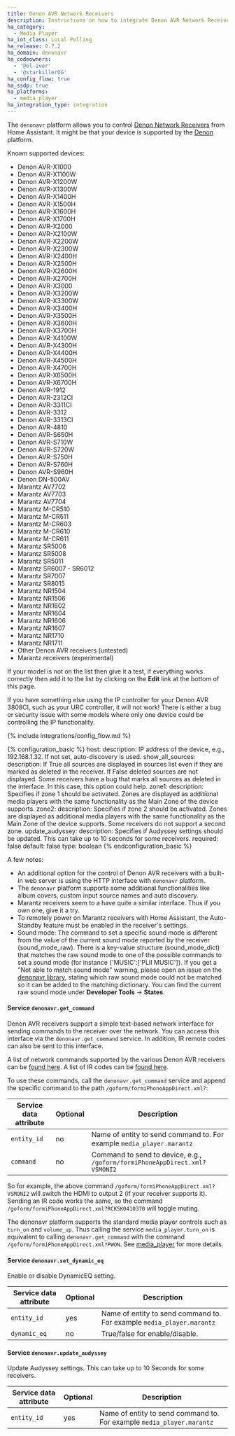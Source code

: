 ```yaml
---
title: Denon AVR Network Receivers
description: Instructions on how to integrate Denon AVR Network Receivers into Home Assistant.
ha_category:
  - Media Player
ha_iot_class: Local Polling
ha_release: 0.7.2
ha_domain: denonavr
ha_codeowners:
  - '@ol-iver'
  - '@starkillerOG'
ha_config_flow: true
ha_ssdp: true
ha_platforms:
  - media_player
ha_integration_type: integration
---
```


The `denonavr` platform allows you to control [Denon Network Receivers](https://www.denon.com/category/heos) from Home Assistant. It might be that your device is supported by the [Denon] platform.

Known supported devices:

- Denon AVR-X1000
- Denon AVR-X1100W
- Denon AVR-X1200W
- Denon AVR-X1300W
- Denon AVR-X1400H
- Denon AVR-X1500H
- Denon AVR-X1600H
- Denon AVR-X1700H
- Denon AVR-X2000
- Denon AVR-X2100W
- Denon AVR-X2200W
- Denon AVR-X2300W
- Denon AVR-X2400H
- Denon AVR-X2500H
- Denon AVR-X2600H
- Denon AVR-X2700H
- Denon AVR-X3000
- Denon AVR-X3200W
- Denon AVR-X3300W
- Denon AVR-X3400H
- Denon AVR-X3500H
- Denon AVR-X3600H
- Denon AVR-X3700H
- Denon AVR-X4100W
- Denon AVR-X4300H
- Denon AVR-X4400H
- Denon AVR-X4500H
- Denon AVR-X4700H
- Denon AVR-X6500H
- Denon AVR-X6700H
- Denon AVR-1912
- Denon AVR-2312CI
- Denon AVR-3311CI
- Denon AVR-3312
- Denon AVR-3313CI
- Denon AVR-4810
- Denon AVR-S650H
- Denon AVR-S710W
- Denon AVR-S720W
- Denon AVR-S750H
- Denon AVR-S760H
- Denon AVR-S960H
- Denon DN-500AV
- Marantz AV7702
- Marantz AV7703
- Marantz AV7704
- Marantz M-CR510
- Marantz M-CR511
- Marantz M-CR603
- Marantz M-CR610
- Marantz M-CR611
- Marantz SR5006
- Marantz SR5008
- Marantz SR5011
- Marantz SR6007 - SR6012
- Marantz SR7007
- Marantz SR8015
- Marantz NR1504
- Marantz NR1506
- Marantz NR1602
- Marantz NR1604
- Marantz NR1606
- Marantz NR1607
- Marantz NR1710
- Marantz NR1711
- Other Denon AVR receivers (untested)
- Marantz receivers (experimental)

If your model is not on the list then give it a test, if everything works correctly then add it to the list by clicking on the **Edit** link at the bottom of this page.

<div class='note warning'>
If you have something else using the IP controller for your Denon AVR 3808CI, such as your URC controller, it will not work! There is either a bug or security issue with some models where only one device could be controlling the IP functionality.
</div>

{% include integrations/config_flow.md %}

{% configuration_basic %}
host:
  description: IP address of the device, e.g., 192.168.1.32. If not set, auto-discovery is used.
show_all_sources:
  description: If True all sources are displayed in sources list even if they are marked as deleted in the receiver. If False deleted sources are not displayed. Some receivers have a bug that marks all sources as deleted in the interface. In this case, this option could help.
zone1:
  description: Specifies if zone 1 should be activated. Zones are displayed as additional media players with the same functionality as the Main Zone of the device supports.
zone2:
  description: Specifies if zone 2 should be activated. Zones are displayed as additional media players with the same functionality as the Main Zone of the device supports. Some receivers do not support a second zone.
update_audyssey:
  description: Specifies if Audyssey settings should be updated. This can take up to 10 seconds for some receivers.
  required: false
  default: false
  type: boolean
{% endconfiguration_basic %}

A few notes:

- An additional option for the control of Denon AVR receivers with a built-in web server is using the HTTP interface with `denonavr` platform.
- The `denonavr` platform supports some additional functionalities like album covers, custom input source names and auto discovery.
- Marantz receivers seem to a have quite a similar interface. Thus if you own one, give it a try.
- To remotely power on Marantz receivers with Home Assistant, the Auto-Standby feature must be enabled in the receiver's settings.
- Sound mode: The command to set a specific sound mode is different from the value of the current sound mode reported by the receiver (sound_mode_raw). There is a key-value structure (sound_mode_dict) that matches the raw sound mode to one of the possible commands to set a sound mode (for instance {'MUSIC':['PLII MUSIC']}. If you get a "Not able to match sound mode" warning, please open an issue on the [denonavr library](https://github.com/ol-iver/denonavr), stating which raw sound mode could not be matched so it can be added to the matching dictionary. You can find the current raw sound mode under **Developer Tools** -> **States**.

#### Service `denonavr.get_command`

Denon AVR receivers support a simple text-based network interface for sending commands to the receiver over the network. You can access this interface via the `denonavr.get_command` service. In addition, IR remote codes can also be sent to this interface.

A list of network commands supported by the various Denon AVR receivers can be [found here](https://www.heimkinoraum.de/upload/files/product/IP_Protocol_AVR-Xx100.pdf). A list of IR codes can be [found here](https://assets.denon.com/DocumentMaster/UK/AVR3313_IR_CODE_V01.pdf).

To use these commands, call the `denonavr.get_command` service and append the specific command to the path `/goform/formiPhoneAppDirect.xml?`:

| Service data attribute | Optional | Description                                          |
| ---------------------- | -------- | ---------------------------------------------------- |
| `entity_id`            |       no | Name of entity to send command to. For example `media_player.marantz`|
| `command`              |       no | Command to send to device, e.g.,  `/goform/formiPhoneAppDirect.xml?VSMONI2`|

So for example, the above command `/goform/formiPhoneAppDirect.xml?VSMONI2` will switch the HDMI to output 2 (if your receiver supports it). Sending an IR code works the same, so the command `/goform/formiPhoneAppDirect.xml?RCKSK0410370` will toggle muting.

<div class='note'>

The denonavr platform supports the standard media player controls such as `turn_on` and `volume_up`. Thus calling the service `media_player.turn_on` is equivalent to calling `denonavr.get_command` with the command `/goform/formiPhoneAppDirect.xml?PWON`. See [media_player](/integrations/media_player/) for more details.

</div>

#### Service `denonavr.set_dynamic_eq`

Enable or disable DynamicEQ setting.

| Service data attribute | Optional | Description                                          |
| ---------------------- | -------- | ---------------------------------------------------- |
| `entity_id`            |      yes | Name of entity to send command to. For example `media_player.marantz`|
| `dynamic_eq`           |       no | True/false for enable/disable.|

#### Service `denonavr.update_audyssey`

Update Audyssey settings. This can take up to 10 Seconds for some receivers.

| Service data attribute | Optional | Description                                          |
| ---------------------- | -------- | ---------------------------------------------------- |
| `entity_id`            |      yes | Name of entity to send command to. For example `media_player.marantz`|

[Denon]: /integrations/denon
